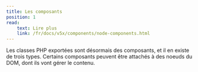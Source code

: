 ```yaml
---
title: Les composants
position: 1
read:
    text: Lire plus
    link: /fr/docs/v5x/components/node-components.html
---
```


Les classes PHP exportées sont désormais des composants, et il en existe de trois types.
Certains composants peuvent être attachés à des noeuds du DOM, dont ils vont gérer le contenu.
